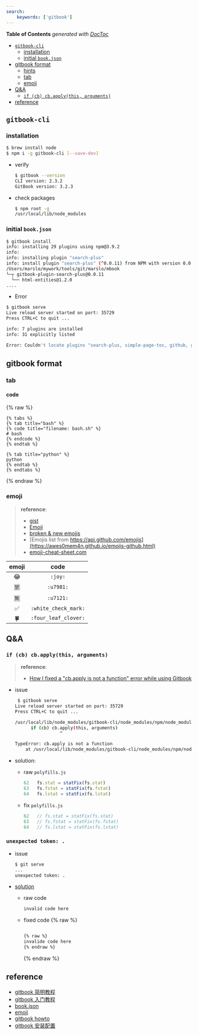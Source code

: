 ```yaml
---
search:
    keywords: ['gitbook']
---
```


<!-- START doctoc generated TOC please keep comment here to allow auto update -->
<!-- DON'T EDIT THIS SECTION, INSTEAD RE-RUN doctoc TO UPDATE -->
**Table of Contents**  *generated with [DocToc](https://github.com/thlorenz/doctoc)*

- [`gitbook-cli`](#gitbook-cli)
  - [installation](#installation)
  - [initial `book.json`](#initial-bookjson)
- [gitbook format](#gitbook-format)
  - [hints](#hints)
  - [tab](#tab)
  - [emoji](#emoji)
- [Q&A](#qa)
  - [`if (cb) cb.apply(this, arguments)`](#if-cb-cbapplythis-arguments)
- [reference](#reference)

<!-- END doctoc generated TOC please keep comment here to allow auto update -->

## `gitbook-cli`
### installation
```bash
$ brew install node
$ npm i -g gitbook-cli [--save-dev]
```
- verify
  ```bash
  $ gitbook --version
  CLI version: 2.3.2
  GitBook version: 3.2.3
  ```

- check packages
  ```bash
  $ npm root -g
  /usr/local/lib/node_modules
  ```

### initial `book.json`
```bash
$ gitbook install
info: installing 29 plugins using npm@3.9.2
info:
info: installing plugin "search-plus"
info: install plugin "search-plus" (^0.0.11) from NPM with version 0.0.11
/Users/marslo/mywork/tools/git/marslo/mbook
└─┬ gitbook-plugin-search-plus@0.0.11
  └── html-entities@1.2.0
....
```

  - Error
  ```bash
  $ gitbook serve
  Live reload server started on port: 35729
  Press CTRL+C to quit ...

  info: 7 plugins are installed
  info: 31 explicitly listed

  Error: Couldn't locate plugins "search-plus, simple-page-toc, github, github-buttons, prism, prism-themes, advanced-emoji, anchors, include-codeblock, ace, emphasize, katex, splitter, mermaid-gb3, tbfed-pagefooter, sectionx, local-video, anchor-navigation-ex, favicon, todo, alerts, include-csv, puml, sharing-plus, image-captions, donate, toggle-chapters, navigator, downloadpdf", Run 'gitbook install' to install plugins from registry.
  ```

## gitbook format
### tab

#### code

{% raw %}
```
{% tabs %}
{% tab title="bash" %}
{% code title="filename: bash.sh" %}
# bash
{% endcode %}
{% endtab %}

{% tab title="python" %}
python
{% endtab %}
{% endtabs %}
```
{% endraw %}

### emoji
> **reference**:
> - [gist](https://gist.github.com/rxaviers/7360908)
> - [Emoji](https://github.com/StylishThemes/GitHub-Dark/wiki/Emoji)
> - [broken & new emojis](https://github.com/WebpageFX/emoji-cheat-sheet.com/issues/429)
> - [Emojis list from https://api.github.com/emojis](https://awes0mem4n.github.io/emojis-github.html)
> - [emoji-cheat-sheet.com](https://github.com/WebpageFX/emoji-cheat-sheet.com)

| **emoji**          | **code**             |
| :-:                | :-:                  |
| :joy:              | `:joy:`              |
| :u7981:            | `:u7981:`            |
| :u7121:            | `:u7121:`            |
| :white_check_mark: | `:white_check_mark:` |
| :four_leaf_clover: | `:four_leaf_clover:` |


## Q&A
### `if (cb) cb.apply(this, arguments)`
> **reference**:
> - [How I fixed a "cb.apply is not a function" error while using Gitbook](https://flaviocopes.com/cb-apply-not-a-function/)

- issue
  ```bash
   $ gitbook serve
  Live reload server started on port: 35729
  Press CTRL+C to quit ...

  /usr/local/lib/node_modules/gitbook-cli/node_modules/npm/node_modules/graceful-fs/polyfills.js:287
        if (cb) cb.apply(this, arguments)
                   ^

  TypeError: cb.apply is not a function
      at /usr/local/lib/node_modules/gitbook-cli/node_modules/npm/node_modules/graceful-fs/polyfills.js:287:18
  ```

- solution:
  - raw `polyfills.js`
    ```javascript
    62   fs.stat = statFix(fs.stat)
    63   fs.fstat = statFix(fs.fstat)
    64   fs.lstat = statFix(fs.lstat)
    ```

  - fix `polyfills.js`
    ```javascript
    62   // fs.stat = statFix(fs.stat)
    63   // fs.fstat = statFix(fs.fstat)
    64   // fs.lstat = statFix(fs.lstat)
    ```

### `unexpected token: .`
- issue
  ```bash
  $ git serve
  ...
  unexpected token: .
  ```

- [solution](https://blog.csdn.net/HammerTien/article/details/86613392)

  - raw code
    ```markdown
    invalid code here
    ```

  - fixed code
    {% raw %}
    ```markdown

    {% raw %}
    invalide code here
    {% endraw %}

    ```
    {% endraw %}

## reference
- [gitbook 简明教程](http://www.chengweiyang.cn/gitbook/)
- [gitbook 入门教程](https://yuzeshan.gitbooks.io/gitbook-studying/content/)
- [book.json](http://www.chengweiyang.cn/gitbook/customize/book.json.html)
- [emoji](https://gist.github.com/rxaviers/7360908)
- [gitbook howto](https://coding-notes.readthedocs.io/en/latest/rst/dt/gitbook.html)
- [gitbook 安装配置](http://gitbook.wiliam.me/)
